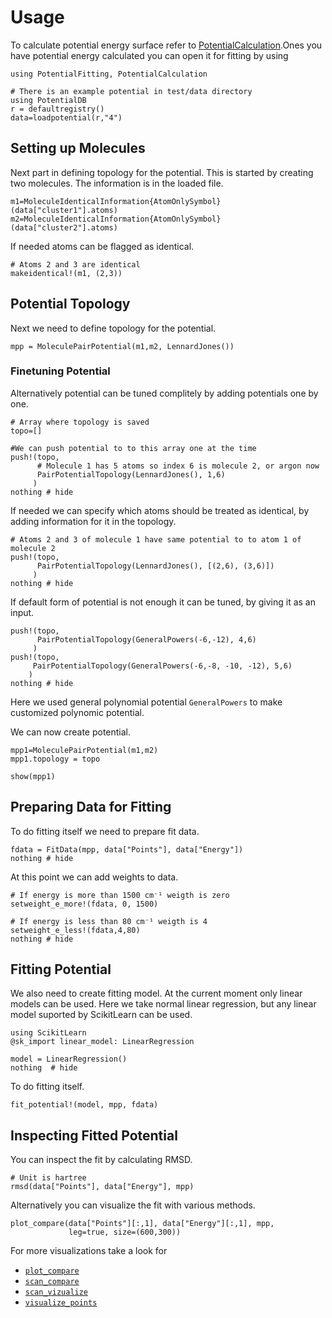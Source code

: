 # Usage

To calculate potential energy surface refer to [PotentialCalculation](https://github.com/tjjarvinen/PotentialCalculation.jl).Ones you have potential energy calculated you can open
it for fitting by using

```@example 1
using PotentialFitting, PotentialCalculation

# There is an example potential in test/data directory
using PotentialDB
r = defaultregistry()
data=loadpotential(r,"4")
```

## Setting up Molecules

Next part in defining topology for the potential. This is started by creating two
molecules. The information is in the loaded file.

```@repl 1
m1=MoleculeIdenticalInformation{AtomOnlySymbol}(data["cluster1"].atoms)
m2=MoleculeIdenticalInformation{AtomOnlySymbol}(data["cluster2"].atoms)
```

If needed atoms can be flagged as identical.

```@example 1
# Atoms 2 and 3 are identical
makeidentical!(m1, (2,3))
```

## Potential Topology

Next we need to define topology for the potential.

```@example 1
mpp = MoleculePairPotential(m1,m2, LennardJones())
```

### Finetuning Potential

Alternatively potential can be tuned complitely by adding potentials one by one.

```@example 1
# Array where topology is saved
topo=[]

#We can push potential to to this array one at the time
push!(topo,
      # Molecule 1 has 5 atoms so index 6 is molecule 2, or argon now
      PairPotentialTopology(LennardJones(), 1,6)
     )
nothing # hide
```


If needed we can specify which atoms should be treated as identical, by adding
information for it  in the topology.

```@example 1
# Atoms 2 and 3 of molecule 1 have same potential to to atom 1 of molecule 2
push!(topo,
      PairPotentialTopology(LennardJones(), [(2,6), (3,6)])
     )
nothing # hide
```


If default form of potential is not enough it can be tuned, by giving it as an input.

```@example 1
push!(topo,
      PairPotentialTopology(GeneralPowers(-6,-12), 4,6)
     )
push!(topo,
     PairPotentialTopology(GeneralPowers(-6,-8, -10, -12), 5,6)
    )
nothing # hide
```

Here we used general polynomial potential ```GeneralPowers``` to make customized
polynomic potential.

We can now create potential.

```@example 1
mpp1=MoleculePairPotential(m1,m2)
mpp1.topology = topo

show(mpp1)
```

## Preparing Data for Fitting

To do fitting itself we need to prepare fit data.

```@example 1
fdata = FitData(mpp, data["Points"], data["Energy"])
nothing # hide
```

At this point we can add weights to data.

```@example 1
# If energy is more than 1500 cm⁻¹ weigth is zero
setweight_e_more!(fdata, 0, 1500)

# If energy is less than 80 cm⁻¹ weigth is 4
setweight_e_less!(fdata,4,80)
nothing # hide
```

## Fitting Potential

We also need to create fitting model. At the current moment only linear models
can be used. Here we take normal linear regression, but any linear model suported
by ScikitLearn can be used.

```@example 1
using ScikitLearn
@sk_import linear_model: LinearRegression

model = LinearRegression()
nothing  # hide
```



To do fitting itself.

```@example 1
fit_potential!(model, mpp, fdata)
```

## Inspecting Fitted Potential

You can inspect the fit by calculating RMSD.

```@example 1
# Unit is hartree
rmsd(data["Points"], data["Energy"], mpp)
```



Alternatively you can visualize the fit with various methods.

```@example 1
plot_compare(data["Points"][:,1], data["Energy"][:,1], mpp,
             leg=true, size=(600,300))
```



For more visualizations take a look for
- [`plot_compare`](@ref)
- [`scan_compare`](@ref)
- [`scan_vizualize`](@ref)
- [`visualize_points`](@ref)
